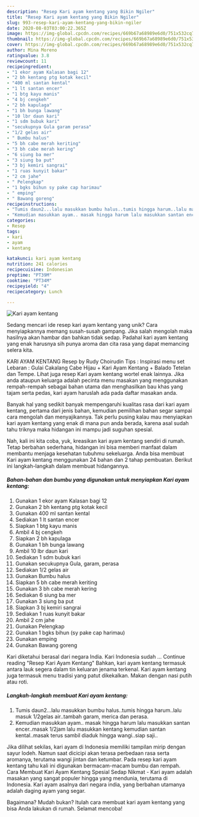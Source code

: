 ```yaml
---
description: "Resep Kari ayam kentang yang Bikin Ngiler"
title: "Resep Kari ayam kentang yang Bikin Ngiler"
slug: 993-resep-kari-ayam-kentang-yang-bikin-ngiler
date: 2020-08-03T03:00:22.365Z
image: https://img-global.cpcdn.com/recipes/669b67a68989e6d0/751x532cq70/kari-ayam-kentang-foto-resep-utama.jpg
thumbnail: https://img-global.cpcdn.com/recipes/669b67a68989e6d0/751x532cq70/kari-ayam-kentang-foto-resep-utama.jpg
cover: https://img-global.cpcdn.com/recipes/669b67a68989e6d0/751x532cq70/kari-ayam-kentang-foto-resep-utama.jpg
author: Mina Moreno
ratingvalue: 3.8
reviewcount: 11
recipeingredient:
- "1 ekor ayam Kalasan bagi 12"
- "2 bh kentang ptg kotak kecil"
- "400 ml santan kental"
- "1 lt santan encer"
- "1 btg kayu manis"
- "4 bj cengkeh"
- "2 bh kapulaga"
- "1 bh bunga lawang"
- "10 lbr daun kari"
- "1 sdm bubuk kari"
- "secukupnya Gula garam perasa"
- "1/2 gelas air"
- " Bumbu halus"
- "5 bh cabe merah keriting"
- "3 bh cabe merah kering"
- "6 siung ba mer"
- "3 siung ba put"
- "3 bj kemiri sangrai"
- "1 ruas kunyit bakar"
- "2 cm jahe"
- " Pelengkap"
- "1 bgks bihun sy pake cap harimau"
- " emping"
- " Bawang goreng"
recipeinstructions:
- "Tumis daun2...lalu masukkan bumbu halus..tumis hingga harum..lalu masuk 1/2gelas air..tambah garam, merica dan perasa."
- "Kemudian masukkan ayam.. masak hingga harum lalu masukkan santan encer..masak 1/2jam lalu masukkan kentang kemudian santan kental..masak terus sambil diaduk hingga wangi..siap saji.."
categories:
- Resep
tags:
- kari
- ayam
- kentang

katakunci: kari ayam kentang 
nutrition: 241 calories
recipecuisine: Indonesian
preptime: "PT39M"
cooktime: "PT34M"
recipeyield: "4"
recipecategory: Lunch

---
```



![Kari ayam kentang](https://img-global.cpcdn.com/recipes/669b67a68989e6d0/751x532cq70/kari-ayam-kentang-foto-resep-utama.jpg)

Sedang mencari ide resep kari ayam kentang yang unik? Cara menyiapkannya memang susah-susah gampang. Jika salah mengolah maka hasilnya akan hambar dan bahkan tidak sedap. Padahal kari ayam kentang yang enak harusnya sih punya aroma dan cita rasa yang dapat memancing selera kita.

KARI AYAM KENTANG Resep by Rudy Choirudin Tips : Inspirasi menu set Lebaran : Gulai Cakalang Cabe Hijau + Kari Ayam Kentang + Balado Tetelan dan Tempe. Lihat juga resep Kari ayam kentang wortel enak lainnya. Jika anda ataupun keluarga adalah pecinta menu masakan yang menggunakan rempah-rempah sebagai bahan utama dan menghasilkan bau khas yang tajam serta pedas, kari ayam haruslah ada pada daftar masakan anda.

Banyak hal yang sedikit banyak mempengaruhi kualitas rasa dari kari ayam kentang, pertama dari jenis bahan, kemudian pemilihan bahan segar sampai cara mengolah dan menyajikannya. Tak perlu pusing kalau mau menyiapkan kari ayam kentang yang enak di mana pun anda berada, karena asal sudah tahu triknya maka hidangan ini mampu jadi suguhan spesial.


Nah, kali ini kita coba, yuk, kreasikan kari ayam kentang sendiri di rumah. Tetap berbahan sederhana, hidangan ini bisa memberi manfaat dalam membantu menjaga kesehatan tubuhmu sekeluarga. Anda bisa membuat Kari ayam kentang menggunakan 24 bahan dan 2 tahap pembuatan. Berikut ini langkah-langkah dalam membuat hidangannya.

<!--inarticleads1-->

##### Bahan-bahan dan bumbu yang digunakan untuk menyiapkan Kari ayam kentang:

1. Gunakan 1 ekor ayam Kalasan bagi 12
1. Gunakan 2 bh kentang ptg kotak kecil
1. Gunakan 400 ml santan kental
1. Sediakan 1 lt santan encer
1. Siapkan 1 btg kayu manis
1. Ambil 4 bj cengkeh
1. Siapkan 2 bh kapulaga
1. Gunakan 1 bh bunga lawang
1. Ambil 10 lbr daun kari
1. Sediakan 1 sdm bubuk kari
1. Gunakan secukupnya Gula, garam, perasa
1. Sediakan 1/2 gelas air
1. Gunakan  Bumbu halus
1. Siapkan 5 bh cabe merah keriting
1. Gunakan 3 bh cabe merah kering
1. Sediakan 6 siung ba mer
1. Gunakan 3 siung ba put
1. Siapkan 3 bj kemiri sangrai
1. Sediakan 1 ruas kunyit bakar
1. Ambil 2 cm jahe
1. Gunakan  Pelengkap
1. Gunakan 1 bgks bihun (sy pake cap harimau)
1. Gunakan  emping
1. Gunakan  Bawang goreng


Kari diketahui berasal dari negara India. Kari Indonesia sudah … Continue reading &#34;Resep Kari Ayam Kentang&#34; Bahkan, kari ayam kentang termasuk antara lauk segera dalam tin keluaran jenama terkenal. Kari ayam kentang juga termasuk menu tradisi yang patut dikekalkan. Makan dengan nasi putih atau roti. 

<!--inarticleads2-->

##### Langkah-langkah membuat Kari ayam kentang:

1. Tumis daun2...lalu masukkan bumbu halus..tumis hingga harum..lalu masuk 1/2gelas air..tambah garam, merica dan perasa.
1. Kemudian masukkan ayam.. masak hingga harum lalu masukkan santan encer..masak 1/2jam lalu masukkan kentang kemudian santan kental..masak terus sambil diaduk hingga wangi..siap saji..


Jika dilihat sekilas, kari ayam di Indonesia memiliki tampilan mirip dengan sayur lodeh. Namun saat dicicipi akan terasa perbedaan rasa serta aromanya, terutama wangi jintan dan ketumbar. Pada resep kari ayam kentang tahu kali ini digunakan bermacam-macam bumbu dan rempah. Cara Membuat Kari Ayam Kentang Spesial Sedap Nikmat - Kari ayam adalah masakan yang sangat populer hingga yang mendunia, terutama di Indonesia. Kari ayam asalnya dari negara india, yang berbahan utamanya adalah daging ayam yang segar. 

Bagaimana? Mudah bukan? Itulah cara membuat kari ayam kentang yang bisa Anda lakukan di rumah. Selamat mencoba!
